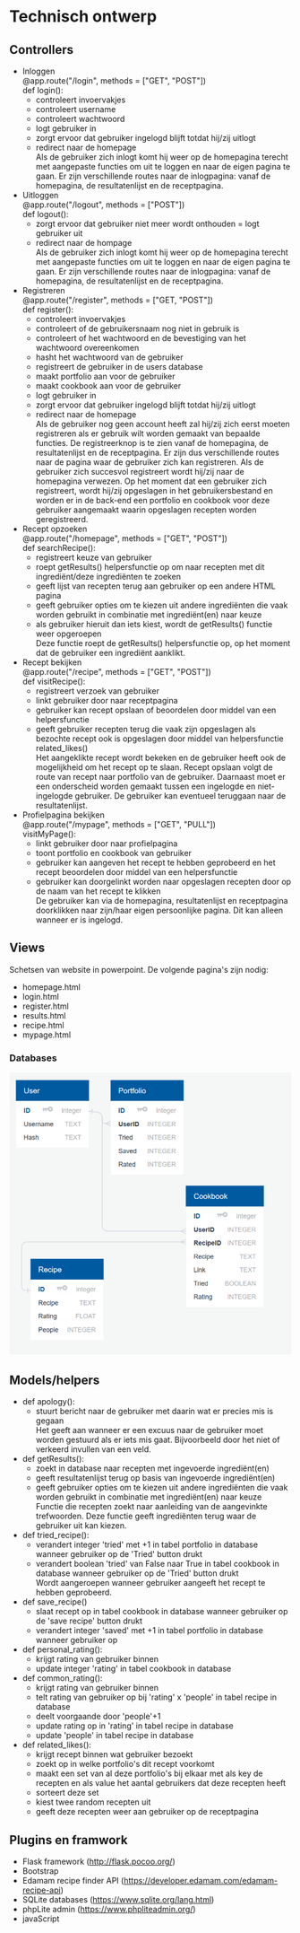 # Technisch ontwerp
## Controllers
-   Inloggen  
    @app.route("/login", methods = ["GET", "POST"])  
    def login():  
    - controleert invoervakjes
    - controleert username
    - controleert wachtwoord
    - logt gebruiker in
    - zorgt ervoor dat gebruiker ingelogd blijft totdat hij/zij uitlogt
    - redirect naar de homepage  
    Als de gebruiker zich inlogt komt hij weer op de homepagina terecht met aangepaste functies
    om uit te loggen en naar de eigen pagina te gaan. Er zijn verschillende routes naar de
    inlogpagina: vanaf de homepagina, de resultatenlijst en de receptpagina.
-   Uitloggen  
    @app.route("/logout", methods = ["POST"])  
    def logout():  
    - zorgt ervoor dat gebruiker niet meer wordt onthouden = logt gebruiker uit
    - redirect naar de hompage  
    Als de gebruiker zich inlogt komt hij weer op de homepagina terecht met aangepaste functies om uit te loggen en naar de eigen pagina te gaan. Er zijn verschillende routes naar de inlogpagina: vanaf de homepagina, de resultatenlijst en de receptpagina.
-   Registreren  
    @app.route("/register", methods = ["GET, "POST"])  
    def register():  
    - controleert invoervakjes
    - controleert of de gebruikersnaam nog niet in gebruik is
    - controleert of het wachtwoord en de bevestiging van het wachtwoord overeenkomen
    - hasht het wachtwoord van de gebruiker
    - registreert de gebruiker in de users database
    - maakt portfolio aan voor de gebruiker
    - maakt cookbook aan voor de gebruiker
    - logt gebruiker in
    - zorgt ervoor dat gebruiker ingelogd blijft totdat hij/zij uitlogt
    - redirect naar de homepage  
    Als de gebruiker nog geen account heeft zal hij/zij zich eerst moeten registreren als er gebruik wilt worden gemaakt van bepaalde functies. De registreerknop is te zien vanaf de homepagina, de resultatenlijst en de receptpagina. Er zijn dus verschillende routes naar de pagina waar de gebruiker zich kan registreren. Als de gebruiker zich succesvol registreert wordt hij/zij naar de homepagina verwezen. Op het moment dat een gebruiker zich registreert, wordt hij/zij opgeslagen in het gebruikersbestand en worden er in de back-end een portfolio en cookbook voor deze gebruiker aangemaakt waarin opgeslagen recepten worden geregistreerd.
-   Recept opzoeken  
    @app.route("/homepage", methods = ["GET", "POST"])  
    def searchRecipe():  
    - registreert keuze van gebruiker
    - roept getResults() helpersfunctie op om naar recepten met dit ingrediënt/deze ingrediënten te zoeken
    - geeft lijst van recepten terug aan gebruiker op een andere HTML pagina
    - geeft gebruiker opties om te kiezen uit andere ingrediënten die vaak worden gebruikt in combinatie met ingrediënt(en) naar keuze
    - als gebruiker hieruit dan iets kiest, wordt de getResults() functie weer opgeroepen  
    Deze functie roept de getResults() helpersfunctie op, op het moment dat de gebruiker een ingrediënt aanklikt.
-   Recept bekijken  
    @app.route("/recipe", methods = ["GET", "POST"])  
    def visitRecipe():  
    - registreert verzoek van gebruiker
    - linkt gebruiker door naar receptpagina
    - gebruiker kan recept opslaan of beoordelen door middel van een helpersfunctie
    - geeft gebruiker recepten terug die vaak zijn opgeslagen als bezochte recept ook is opgeslagen door middel van helpersfunctie          related_likes()  
    Het aangeklikte recept wordt bekeken en de gebruiker heeft ook de mogelijkheid om het recept op te slaan. Recept opslaan volgt de route van recept naar portfolio van de gebruiker. Daarnaast moet er een onderscheid worden gemaakt tussen een ingelogde en niet-ingelogde gebruiker. De gebruiker kan eventueel teruggaan naar de resultatenlijst.
-   Profielpagina bekijken  
    @app.route("/mypage", methods = ["GET", "PULL"])  
    visitMyPage():  
    - linkt gebruiker door naar profielpagina
    - toont portfolio en cookbook van gebruiker
    - gebruiker kan aangeven het recept te hebben geprobeerd en het recept beoordelen door middel van een helpersfunctie
    - gebruiker kan doorgelinkt worden naar opgeslagen recepten door op de naam van het recept te klikken  
    De gebruiker kan via de homepagina, resultatenlijst en receptpagina doorklikken naar zijn/haar eigen persoonlijke pagina. Dit kan alleen wanneer er is ingelogd.

## Views
Schetsen van website in powerpoint. De volgende pagina's zijn nodig:
-   homepage.html
-   login.html
-   register.html
-   results.html
-   recipe.html
-   mypage.html
### Databases
![image of databases](databases.png)

## Models/helpers
-   def apology():  
    - stuurt bericht naar de gebruiker met daarin wat er precies mis is gegaan  
    Het geeft aan wanneer er een excuus naar de gebruiker moet worden gestuurd als er iets mis gaat. Bijvoorbeeld door het niet of verkeerd invullen van een veld.
-   def getResults():  
    - zoekt in database naar recepten met ingevoerde ingrediënt(en)
    - geeft resultatenlijst terug op basis van ingevoerde ingrediënt(en)
    - geeft gebruiker opties om te kiezen uit andere ingrediënten die vaak worden gebruikt in combinatie met ingrediënt(en) naar keuze  
    Functie die recepten zoekt naar aanleiding van de aangevinkte trefwoorden. Deze functie geeft ingrediënten terug waar de gebruiker uit kan kiezen.
-   def tried_recipe():  
    - verandert integer 'tried' met +1 in tabel portfolio in database wanneer gebruiker op de 'Tried' button drukt
    - verandert boolean 'tried' van False naar True in tabel cookbook in database wanneer gebruiker op de 'Tried' button drukt  
    Wordt aangeroepen wanneer gebruiker aangeeft het recept te hebben geprobeerd.
-   def save_recipe()  
    - slaat recept op in tabel cookbook in database wanneer gebruiker op de 'save recipe' button drukt
    - verandert integer 'saved' met +1 in tabel portfolio in database wanneer gebruiker op  
-   def personal_rating():  
    - krijgt rating van gebruiker binnen
    - update integer 'rating' in tabel cookbook in database  
-   def common_rating():  
    - krijgt rating van gebruiker binnen
    - telt rating van gebruiker op bij 'rating' x 'people' in tabel recipe in database 
    - deelt voorgaande door 'people'+1
    - update rating op in 'rating' in tabel recipe in database
    - update 'people' in tabel recipe in database  
-   def related_likes():  
    - krijgt recept binnen wat gebruiker bezoekt
    - zoekt op in welke portfolio's dit recept voorkomt
    - maakt een set van al deze portfolio's bij elkaar met als key de recepten en als value het aantal gebruikers dat deze recepten heeft
    - sorteert deze set
    - kiest twee random recepten uit
    - geeft deze recepten weer aan gebruiker op de receptpagina

## Plugins en framwork
-   Flask framework
    (http://flask.pocoo.org/)
-   Bootstrap
-   Edamam recipe finder API
    (https://developer.edamam.com/edamam-recipe-api)
-   SQLite databases
    (https://www.sqlite.org/lang.html)
-   phpLite admin
    (https://www.phpliteadmin.org/)
-   javaScript





